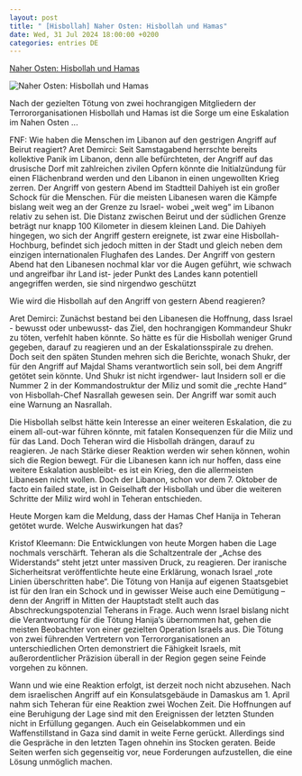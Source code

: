 ```yaml
---
layout: post
title: " [Hisbollah] Naher Osten: Hisbollah und Hamas"
date: Wed, 31 Jul 2024 18:00:00 +0200
categories: entries DE
---
```

[Naher Osten: Hisbollah und Hamas](https://www.freiheit.org/de/eskalationsgefahr-im-nahen-osten-nach-gezielten-toetungen-hochrangiger-hisbollah-und-hamas)

![Naher Osten: Hisbollah und Hamas](https://www.freiheit.org/sites/default/files/styles/facebook_share/public/2024-07/beirut_0.jpg?itok=ooTIXXeB)

Nach der gezielten Tötung von zwei hochrangigen Mitgliedern der Terrororganisationen Hisbollah und Hamas ist die Sorge um eine Eskalation im Nahen Osten ...

FNF: Wie haben die Menschen im Libanon auf den gestrigen Angriff auf Beirut reagiert? Aret Demirci: Seit Samstagabend herrschte bereits kollektive Panik im Libanon, denn alle befürchteten, der Angriff auf das drusische Dorf mit zahlreichen zivilen Opfern könnte die Initialzündung für einen Flächenbrand werden und den Libanon in einen ungewollten Krieg zerren. Der Angriff von gestern Abend im Stadtteil Dahiyeh ist ein großer Schock für die Menschen. Für die meisten Libanesen waren die Kämpfe bislang weit weg an der Grenze zu Israel- wobei „weit weg“ im Libanon relativ zu sehen ist. Die Distanz zwischen Beirut und der südlichen Grenze beträgt nur knapp 100 Kilometer in diesem kleinen Land. Die Dahiyeh hingegen, wo sich der Angriff gestern ereignete, ist zwar eine Hisbollah-Hochburg, befindet sich jedoch mitten in der Stadt und gleich neben dem einzigen internationalen Flughafen des Landes. Der Angriff von gestern Abend hat den Libanesen nochmal klar vor die Augen geführt, wie schwach und angreifbar ihr Land ist- jeder Punkt des Landes kann potentiell angegriffen werden, sie sind nirgendwo geschützt

Wie wird die Hisbollah auf den Angriff von gestern Abend reagieren?

Aret Demirci: Zunächst bestand bei den Libanesen die Hoffnung, dass Israel - bewusst oder unbewusst- das Ziel, den hochrangigen Kommandeur Shukr zu töten, verfehlt haben könnte. So hätte es für die Hisbollah weniger Grund gegeben, darauf zu reagieren und an der Eskalationsspirale zu drehen. Doch seit den späten Stunden mehren sich die Berichte, wonach Shukr, der für den Angriff auf Majdal Shams verantwortlich sein soll, bei dem Angriff getötet sein könnte. Und Shukr ist nicht irgendwer- laut Insidern soll er die Nummer 2 in der Kommandostruktur der Miliz und somit die „rechte Hand“ von Hisbollah-Chef Nasrallah gewesen sein. Der Angriff war somit auch eine Warnung an Nasrallah.

Die Hisbollah selbst hätte kein Interesse an einer weiteren Eskalation, die zu einem all-out-war führen könnte, mit fatalen Konsequenzen für die Miliz und für das Land. Doch Teheran wird die Hisbollah drängen, darauf zu reagieren. Je nach Stärke dieser Reaktion werden wir sehen können, wohin sich die Region bewegt. Für die Libanesen kann ich nur hoffen, dass eine weitere Eskalation ausbleibt- es ist ein Krieg, den die allermeisten Libanesen nicht wollen. Doch der Libanon, schon vor dem 7. Oktober de facto ein failed state, ist in Geiselhaft der Hisbollah und über die weiteren Schritte der Miliz wird wohl in Teheran entschieden.



Heute Morgen kam die Meldung, dass der Hamas Chef Hanija in Teheran getötet wurde. Welche Auswirkungen hat das?

Kristof Kleemann: Die Entwicklungen von heute Morgen haben die Lage nochmals verschärft. Teheran als die Schaltzentrale der „Achse des Widerstands“ steht jetzt unter massiven Druck, zu reagieren. Der iranische Sicherheitsrat veröffentlichte heute eine Erklärung, wonach Israel „rote Linien überschritten habe“. Die Tötung von Hanija auf eigenen Staatsgebiet ist für den Iran ein Schock und in gewisser Weise auch eine Demütigung – denn der Angriff in Mitten der Hauptstadt stellt auch das Abschreckungspotenzial Teherans in Frage. Auch wenn Israel bislang nicht die Verantwortung für die Tötung Hanija’s übernommen hat, gehen die meisten Beobachter von einer gezielten Operation Israels aus. Die Tötung von zwei führenden Vertretern von Terrororganisationen an unterschiedlichen Orten demonstriert die Fähigkeit Israels, mit außerordentlicher Präzision überall in der Region gegen seine Feinde vorgehen zu können.



Wann und wie eine Reaktion erfolgt, ist derzeit noch nicht abzusehen. Nach dem israelischen Angriff auf ein Konsulatsgebäude in Damaskus am 1. April nahm sich Teheran für eine Reaktion zwei Wochen Zeit. Die Hoffnungen auf eine Beruhigung der Lage sind mit den Ereignissen der letzten Stunden nicht in Erfüllung gegangen. Auch ein Geiselabkommen und ein Waffenstillstand in Gaza sind damit in weite Ferne gerückt. Allerdings sind die Gespräche in den letzten Tagen ohnehin ins Stocken geraten. Beide Seiten werfen sich gegenseitig vor, neue Forderungen aufzustellen, die eine Lösung unmöglich machen.

